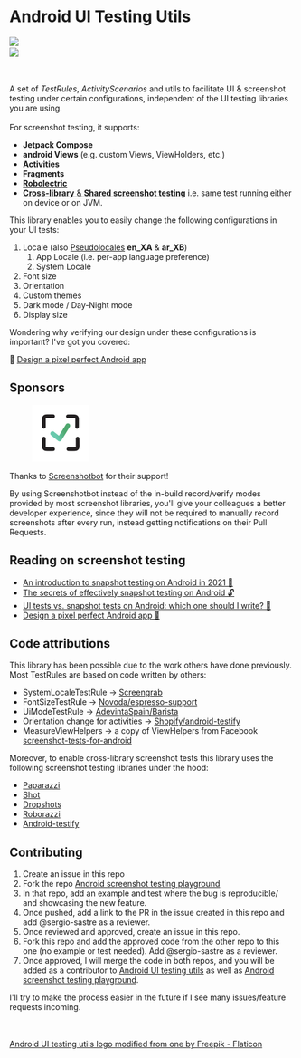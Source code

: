 # Android UI Testing Utils

[![](https://jitpack.io/v/sergio-sastre/AndroidUiTestingUtils.svg)](https://jitpack.io/#sergio-sastre/AndroidUiTestingUtils)\
[![](https://androidweekly.net/issues/issue-508/badge)](https://androidweekly.net/issues/issue-508)

<div align="center" data-full-width="true">

<img src="https://user-images.githubusercontent.com/6097181/172724660-778176b0-a6b0-4aad-b6b4-7115ad4fc7f3.png" alt="" width="130">

</div>

A set of _TestRules_, _ActivityScenarios_ and utils to facilitate UI & screenshot testing under certain configurations, independent of the UI testing libraries you are using.\
\
For screenshot testing, it supports:

* **Jetpack Compose**
* **android Views** (e.g. custom Views, ViewHolders, etc.)
* **Activities**
* **Fragments**
* [**Robolectric**](setup/robolectric-setup.md)
* [**Cross-library** & **Shared screenshot testing**](setup/cross-library-setup.md) i.e. same test running either on device or on JVM.

This library enables you to easily change the following configurations in your UI tests:

1. Locale (also [Pseudolocales](https://developer.android.com/guide/topics/resources/pseudolocales) **en\_XA** & **ar\_XB**)
   1. App Locale (i.e. per-app language preference)
   2. System Locale
2. Font size
3. Orientation
4. Custom themes
5. Dark mode / Day-Night mode
6. Display size

Wondering why verifying our design under these configurations is important? I've got you covered:

🎨 [Design a pixel perfect Android app](https://sergiosastre.hashnode.dev/design-a-pixel-perfect-android-app-with-screenshot-testing)

## Sponsors

<figure><img src=".gitbook/assets/192350235-b3b5dc63-e7e7-48da-bdb6-851a130aaf8d.png" alt="" width="100"><figcaption></figcaption></figure>

Thanks to [Screenshotbot](https://screenshotbot.io) for their support!&#x20;

By using Screenshotbot instead of the in-build record/verify modes provided by most screenshot libraries, you'll give your colleagues a better developer experience, since they will not be required to manually record screenshots after every run, instead getting notifications on their Pull Requests.

## Reading on screenshot testing

* [An introduction to snapshot testing on Android in 2021 📸](https://sergiosastre.hashnode.dev/an-introduction-to-snapshot-testing-on-android-in-2021)
* [The secrets of effectively snapshot testing on Android 🔓](https://sergiosastre.hashnode.dev/the-secrets-of-effectively-snapshot-testing-on-android)
* [UI tests vs. snapshot tests on Android: which one should I write? 🤔](https://sergiosastre.hashnode.dev/ui-tests-vs-snapshot-tests-on-android-which-one-should-i-write)
* [Design a pixel perfect Android app 🎨](https://sergiosastre.hashnode.dev/design-a-pixel-perfect-android-app-with-screenshot-testing)

## Code attributions

This library has been possible due to the work others have done previously. Most TestRules are based on code written by others:

* SystemLocaleTestRule -> [Screengrab](https://github.com/fastlane/fastlane/tree/master/screengrab/screengrab-lib/src/main/java/tools.fastlane.screengrab/locale)
* FontSizeTestRule -> [Novoda/espresso-support](https://github.com/novoda/espresso-support/tree/master/core/src/main/java/com/novoda/espresso)
* UiModeTestRule -> [AdevintaSpain/Barista](https://github.com/AdevintaSpain/Barista)
* Orientation change for activities -> [Shopify/android-testify](https://github.com/Shopify/android-testify/)
* MeasureViewHelpers -> a copy of ViewHelpers from Facebook [screenshot-tests-for-android](https://github.com/facebook/screenshot-tests-for-android)

Moreover, to enable cross-library screenshot tests this library uses the following screenshot testing libraries under the hood:

* [Paparazzi](https://github.com/cashapp/paparazzi)
* [Shot](https://github.com/pedrovgs/Shot)
* [Dropshots](https://github.com/dropbox/dropshots)
* [Roborazzi](https://github.com/takahirom/roborazzi)
* [Android-testify](https://github.com/Shopify/android-testify/)

## Contributing

1. Create an issue in this repo
2. Fork the repo [Android screenshot testing playground](https://github.com/sergio-sastre/Android-screenshot-testing-playground)
3. In that repo, add an example and test where the bug is reproducible/ and showcasing the new feature.
4. Once pushed, add a link to the PR in the issue created in this repo and add @sergio-sastre as a reviewer.
5. Once reviewed and approved, create an issue in this repo.
6. Fork this repo and add the approved code from the other repo to this one (no example or test needed). Add @sergio-sastre as a reviewer.
7. Once approved, I will merge the code in both repos, and you will be added as a contributor to [Android UI testing utils](https://github.com/sergio-sastre/AndroidUiTestingUtils) as well as [Android screenshot testing playground](https://github.com/sergio-sastre/Android-screenshot-testing-playground).

I'll try to make the process easier in the future if I see many issues/feature requests incoming.

\
\
[Android UI testing utils logo modified from one by Freepik - Flaticon](https://www.flaticon.com/free-icons/ninja)
